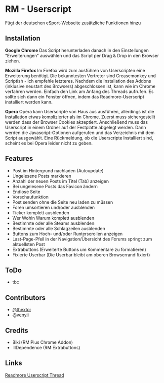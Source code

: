 RM - Userscript
===============

Fügt der deutschen eSport-Webseite zusätzliche Funktionen hinzu

Installation
------------

**Google Chrome**
Das Script herunterladen danach in den Einstellungen "Erweiterungen" auswählen und das Script per Drag & Drop in den Browser ziehen.

**Mozilla Firefox**
Im Firefox wird zum ausführen von Userscripten eine Erweiterung benötigt. Die bekanntesten Vertreter sind Greasemonkey und Scriptish - ich empfehle letzteres.
Nachdem die Installation des Addons (inklusive neustart des Browsers) abgeschlossen ist, kann wie im Chrome verfahren werden. Einfach den Link am Anfang des Threads aufrufen. Es sollte sich dann ein Fenster öffnen, indem das Readmore-Userscript installiert werden kann.

**Opera**
Opera kann Userscripte von Haus aus ausführen, allerdings ist die Installation etwas komplizierter als im Chrome. Zuerst muss sichergestellt werden dass der Browser Cookies akzeptiert.
Anschließend muss das Userscript in einem Ordner auf der Festplatte abgelegt werden. Dann werden die Javascript-Optionen aufgerufen und das Verzeichnis mit dem Script ausgewählt.
Eine Rückmeldung, ob die Userscripte Installiert sind, scheint es bei Opera leider nicht zu geben.

Features
------------

 * Post im Hintergrund nachladen (Autoupdate)
 * Ungelesene Posts markieren
 * Anzahl der neuen Posts im Titel (Tab) anzeigen
 * Bei ungelesene Posts das Favicon ändern
 * Endlose Seite
 * Vorschaufunktion
 * Post senden ohne die Seite neu laden zu müssen
 * Foren umsortieren und/oder ausblenden
 * Ticker komplett ausblenden
 * Wer Wohin Warum komplett ausblenden
 * Bestimmte oder alle Steams ausblenden
 * Bestimmte oder alle Schlagzeilen ausblenden
 * Buttons zum Hoch- und/oder Runterscrollen anzeigen
 * Last-Page-Pfeil in der Navigation/Übersicht des Forums springt zum aktuellsten Post
 * Extrabuttons (Erweiterte Buttons um Kommentare zu formatieren)
 * Fixierte Userbar (Die Userbar bleibt am oberen Browserrand fixiert)

ToDo
-------------
 * tbc

Contributors
-------------

 * [@thextor](https://github.com/thextor)
 * [@venyii](https://github.com/venyii)

Credits
-------------

 * Biki (RM Plus Chrome Addon)
 * IllDependence (RM Extrabuttons)

Links
-------------

[Readmore Userscript Thread][1]

[1]: http://www.readmore.de/index.php?cont=forum/thread&threadid=111239
